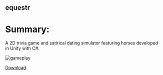equestr
----

# Summary:

A 2D trivia game and satirical dating simulator featuring horses developed in Unity with C#.

![gameplay](http://www.haydenmcfarland.me/images/equestr.gif)

[Download](http://www.haydenmcfarland.me/downloads/equestr_demo.zip)
